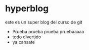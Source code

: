 # hyperblog
este es un super blog del curso de git
* Prueba prueba prueba pruebaaaaa
* todo divertido
* ya cansate